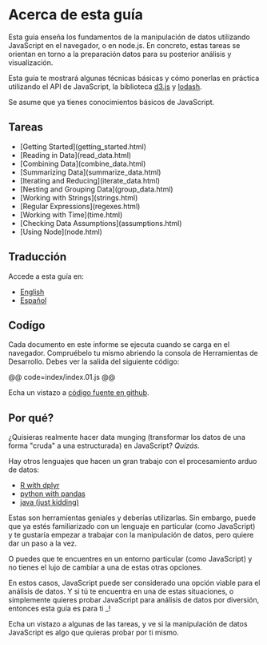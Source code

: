 # Acerca de esta guía

Esta guía enseña los fundamentos de la manipulación de datos utilizando JavaScript en el navegador, o en node.js. En concreto, estas tareas se orientan en torno a la preparación datos para su posterior análisis y visualización.

Esta guía te mostrará algunas técnicas básicas y cómo ponerlas en práctica
utilizando el API de JavaScript, la biblioteca [d3.js](http://d3js.org/) y [lodash](http://lodash.com/).

Se asume que ya tienes conocimientos básicos de JavaScript.

## Tareas
<ul class='tasks'>
 <li>[Getting Started](getting_started.html)</li>
 <li>[Reading in Data](read_data.html)</li>
 <li>[Combining Data](combine_data.html)</li>
 <li>[Summarizing Data](summarize_data.html)</li>
 <li>[Iterating and Reducing](iterate_data.html)</li>
 <li>[Nesting and Grouping Data](group_data.html)</li>
 <li>[Working with Strings](strings.html)</li>
 <li>[Regular Expressions](regexes.html)</li>
 <li>[Working with Time](time.html)</li>
 <li>[Checking Data Assumptions](assumptions.html)</li>
 <li>[Using Node](node.html)</li>
</ul>

## Traducción

Accede a esta guía en:

- [English](/en/)
- [Español](/es/) 

## Codígo

Cada documento en este informe se ejecuta cuando se carga en el navegador. Compruébelo tu mismo abriendo la consola de Herramientas de Desarrollo. 
Debes ver la salida del siguiente código:

@@ code=index/index.01.js @@

Echa un vistazo a [código fuente en github](https://github.com/vlandham/js_data).

## Por qué?

¿Quisieras realmente hacer data munging (transformar los datos de una forma "cruda" a una estructurada) en JavaScript? _Quizás_. 

Hay otros lenguajes que hacen un gran trabajo con el procesamiento arduo de datos:

- [R with dplyr](https://ramnathv.github.io/pycon2014-r/explore/README.html)
- [python with pandas](http://nbviewer.ipython.org/gist/fonnesbeck/5850413)
- [java (just kidding)]()

Estas son herramientas geniales y deberías utilizarlas. Sin embargo, puede que ya estés familiarizado con un lenguaje en particular (como JavaScript) y te gustaría empezar a trabajar con la manipulación de datos, pero quiere dar un paso a la vez. 

O puedes que te encuentres en un entorno particular (como JavaScript) y no tienes el lujo de cambiar a una de estas otras opciones. 

En estos casos, JavaScript puede ser considerado una opción viable para el análisis de datos. Y si tú te encuentra en una de estas situaciones, o simplemente quieres probar JavaScript para análisis de datos por diversión, entonces esta guía es para ti _! 

Echa un vistazo a algunas de las tareas, y ve si la manipulación de datos JavaScript es algo que quieras probar por ti mismo.
